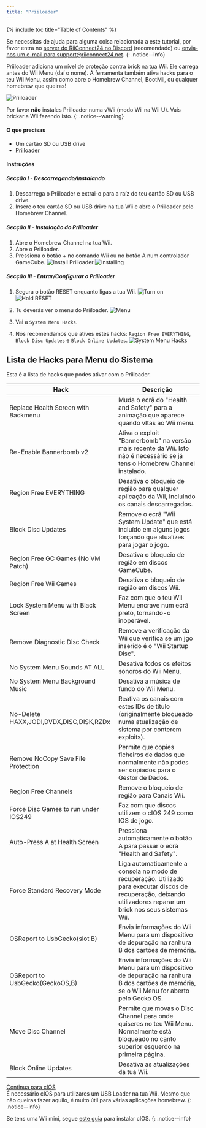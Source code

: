 ```yaml
---
title: "Priiloader"
---
```


{% include toc title="Table of Contents" %}

Se necessitas de ajuda para alguma coisa relacionada a este tutorial, por favor entra no [server do RiiConnect24 no Discord](https://discord.gg/b4Y7jfD) (recomendado) ou [envia-nos um e-mail para support@riiconnect24.net](mailto:support@riiconnect24.net).
{: .notice--info}

Priiloader adiciona um nível de proteção contra brick na tua Wii. Ele carrega antes do Wii Menu (daí o nome). A ferramenta também ativa hacks para o teu Wii Menu, assim como abre o Homebrew Channel, BootMii, ou qualquer homebrew que queiras!

![Priiloader](/images/priiloader.jpg)

Por favor **não** instales Priiloader numa vWii (modo Wii na Wii U). Vais brickar a Wii fazendo isto.
{: .notice--warning}

#### O que precisas
* Um cartão SD ou USB drive
* [Priiloader](/assets/files/Priiloader_v0_8_2.zip)

#### Instruções
##### Secção I - Descarregando/Instalando

1. Descarrega o Priiloader e extrai-o para a raíz do teu cartão SD ou USB drive.
2. Insere o teu cartão SD ou USB drive na tua Wii e abre o Priiloader pelo Homebrew Channel.

##### Secção II - Instalação do Priiloader

1. Abre o Homebrew Channel na tua Wii.
2. Abre o Priiloader.
3. Pressiona o botão + no comando Wii ou no botão A num controlador GameCube. ![Install Priiloader](/images/Priiloader/2.png) ![Installing](/images/Priiloader/3.png)

##### Secção III - Entrar/Configurar o Priiloader

1. Segura o botão RESET enquanto ligas a tua Wii. ![Turn on](/images/Priiloader/5.jpg) ![Hold RESET](/images/Priiloader/4.jpg)

2. Tu deverás ver o menu do Priiloader. ![Menu](/images/Priiloader/6.png)
3. Vai a `System Menu Hacks`.
4. Nós recomendamos que atives estes hacks: `Region Free EVERYTHING`, `Block Disc Updates` e `Block Online Updates`. ![System Menu Hacks](/images/Priiloader/7.png)

## Lista de Hacks para Menu do Sistema

Esta é a lista de hacks que podes ativar com o Priiloader.

| Hack                                    | Descrição                                                                                                                                                           |
| --------------------------------------- | ------------------------------------------------------------------------------------------------------------------------------------------------------------------- |
| Replace Health Screen with Backmenu     | Muda o ecrã do "Health and Safety" para a animação que aparece quando vltas ao Wii menu.                                                                            |
| Re-Enable Bannerbomb v2                 | Ativa o exploit "Bannerbomb" na versão mais recente da Wii. Isto não é necessário se já tens o Homebrew Channel instalado.                                          |
| Region Free EVERYTHING                  | Desativa o bloqueio de região para qualquer aplicação da Wii, incluindo os canais descarregados.                                                                    |
| Block Disc Updates                      | Remove o ecrã "Wii System Update" que está incluído em alguns jogos forçando que atualizes para jogar o jogo.                                                       |
| Region Free GC Games (No VM Patch)      | Desativa o bloqueio de região em discos GameCube.                                                                                                                   |
| Region Free Wii Games                   | Desativa o bloqueio de região em discos Wii.                                                                                                                        |
| Lock System Menu with Black Screen      | Faz com que o teu Wii Menu encrave num ecrã preto, tornando-o inoperável.                                                                                           |
| Remove Diagnostic Disc Check            | Remove a verificação da Wii que verifica se um jgo inserido é o "Wii Startup Disc".                                                                                 |
| No System Menu Sounds AT ALL            | Desativa todos os efeitos sonoros do Wii Menu.                                                                                                                      |
| No System Menu Background Music         | Desativa a música de fundo do Wii Menu.                                                                                                                             |
| No-Delete HAXX,JODI,DVDX,DISC,DISK,RZDx | Reativa os canais com estes IDs de título (originalmente bloqueado numa atualização de sistema por conterem exploits).                                              |
| Remove NoCopy Save File Protection      | Permite que copies ficheiros de dados que normalmente não podes ser copiados para o Gestor de Dados.                                                                |
| Region Free Channels                    | Remove o bloqueio de região para Canais Wii.                                                                                                                        |
| Force Disc Games to run under IOS249    | Faz com que discos utilizem o cIOS 249 como IOS de jogo.                                                                                                            |
| Auto-Press A at Health Screen           | Pressiona automaticamente o botão A para passar o ecrã "Health and Safety".                                                                                         |
| Force Standard Recovery Mode            | Liga automaticamente a consola no modo de recuperação. Utilizado para executar discos de recuperação, deixando utilizadores reparar um brick nos seus sistemas Wii. |
| OSReport to UsbGecko(slot B)            | Envia informações do Wii Menu para um dispositivo de depuração na ranhura B dos cartões de memória.                                                                 |
| OSReport to UsbGecko(GeckoOS,B)         | Envia informações do Wii Menu para um dispositivo de depuração na ranhura B dos cartões de memória, se o Wii Menu for aberto pelo Gecko OS.                         |
| Move Disc Channel                       | Permite que movas o Disc Channel para onde quiseres no teu Wii Menu. Normalmente está bloqueado no canto superior esquerdo na primeira página.                      |
| Block Online Updates                    | Desativa as atualizações da tua Wii.                                                                                                                                |

[Continua para cIOS](cios)<br> É necessário cIOS para utilizares um USB Loader na tua Wii. Mesmo que não queiras fazer aquilo, é muito útil para várias aplicações homebrew.
{: .notice--info}

Se tens uma Wii mini, segue [este guia](cios-mini) para instalar cIOS.
{: .notice--info}
